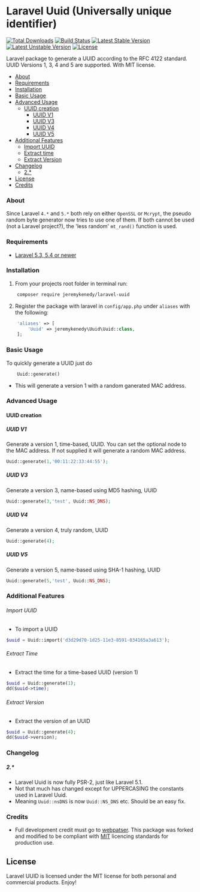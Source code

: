 # Laravel Uuid (Universally unique identifier)

[![Total Downloads](https://poser.pugx.org/jeremykenedy/laravel-uuid/d/total.svg)](https://packagist.org/packages/jeremykenedy/laravel-uuid)
[![Build Status](https://secure.travis-ci.org/jeremykenedy/laravel-uuid.png?branch=master)](http://travis-ci.org/jeremykenedy/laravel-uuid)
[![Latest Stable Version](https://poser.pugx.org/jeremykenedy/laravel-uuid/v/stable.svg)](https://packagist.org/packages/jeremykenedy/laravel-uuid)
[![Latest Unstable Version](https://poser.pugx.org/jeremykenedy/laravel-uuid/v/unstable.svg)](https://packagist.org/packages/jeremykenedy/laravel-uuid)
[![License](https://poser.pugx.org/jeremykenedy/laravel-uuid/license.svg)](https://raw.githubusercontent.com/jeremykenedy/laravel-auth/LICENSE)

Laravel package to generate a UUID according to the RFC 4122 standard. UUID Versions 1, 3, 4 and 5 are supported. With MIT license.

- [About](#about)
- [Requirements](#requirements)
- [Installation](#installation)
- [Basic Usage](#basic-usage)
- [Advanced Usage](#advanced-usage)
    - [UUID creation](#uuid-creation)
        - [UUID V1](#uuid-v1)
        - [UUID V3](#uuid-v3)
        - [UUID V4](#uuid-v4)
        - [UUID V5](#uuid-v5)
- [Additional Features](#additional-features)
    - [Import UUID](#import-uuid)
    - [Extract time](#extract-time)
    - [Extract Version](#extract-version)
- [Changelog](#changelog)
    - [2.*](#2.*)
- [License](#license)
- [Credits](#credits)

### About
Since Laravel `4.*` and `5.*` both rely on either `OpenSSL` or `Mcrypt`, the pseudo random byte generator now tries to use one of them. If both cannot be used (not a Laravel project?), the 'less random' `mt_rand()` function is used.

### Requirements
* [Laravel 5.3, 5.4 or newer](https://laravel.com/docs/installation)

### Installation

1. From your projects root folder in terminal run:

```bash
    composer require jeremykenedy/laravel-uuid
```

2. Register the package with laravel in `config/app.php` under `aliases` with the following:

```php
    'aliases' => [
        'Uuid' => jeremykenedy\Uuid\Uuid::class,
    ];
```

### Basic Usage

To quickly generate a UUID just do

```php
    Uuid::generate()
```
* This will generate a version 1 with a random ganerated MAC address.

### Advanced Usage

#### UUID creation

##### UUID V1
Generate a version 1, time-based, UUID. You can set the optional node to the MAC address. If not supplied it will generate a random MAC address.

```php
Uuid::generate(1,'00:11:22:33:44:55');
```

##### UUID V3
Generate a version 3, name-based using MD5 hashing, UUID

```php
Uuid::generate(3,'test', Uuid::NS_DNS);
```

##### UUID V4
Generate a version 4, truly random, UUID

```php
Uuid::generate(4);
```

##### UUID V5
Generate a version 5, name-based using SHA-1 hashing, UUID

```php
Uuid::generate(5,'test', Uuid::NS_DNS);
```

### Additional Features
###### Import UUID
* To import a UUID

```php
$uuid = Uuid::import('d3d29d70-1d25-11e3-8591-034165a3a613');
```

###### Extract Time
* Extract the time for a time-based UUID (version 1)

```php
$uuid = Uuid::generate(1);
dd($uuid->time);
```

###### Extract Version
* Extract the version of an UUID

```php
$uuid = Uuid::generate(4);
dd($uuid->version);
````

### Changelog
##### 2.*
* Laravel Uuid is now fully PSR-2, just like Laravel 5.1.
* Not that much has changed except for UPPERCASING the constants used in Laravel Uuid.
* Meaning `Uuid::nsDNS` is now `Uuid::NS_DNS` etc. Should be an easy fix.

### Credits
* Full development credit must go to [webpatser](https://github.com/webpatser). This package was forked and modified to be compliant with [MIT](https://opensource.org/licenses/MIT) licencing standards for production use.

## License
Laravel UUID is licensed under the MIT license for both personal and commercial products. Enjoy!